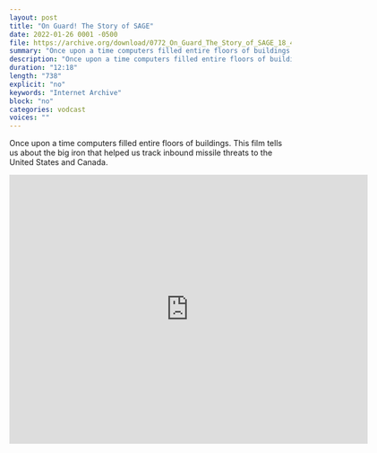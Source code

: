 ```yaml
---
layout: post
title: "On Guard! The Story of SAGE"
date: 2022-01-26 0001 -0500
file: https://archive.org/download/0772_On_Guard_The_Story_of_SAGE_18_48_05_00/0772_On_Guard_The_Story_of_SAGE_18_48_05_00.m4v
summary: "Once upon a time computers filled entire floors of buildings.  This film tells us about the big iron that helped us track inbound missile threats to the United States and Canada."
description: "Once upon a time computers filled entire floors of buildings.  This film tells us about the big iron that helped us track inbound missile threats to the United States and Canada."
duration: "12:18"
length: "738"
explicit: "no" 
keywords: "Internet Archive"
block: "no" 
categories: vodcast
voices: ""
---
```


Once upon a time computers filled entire floors of buildings.  This film tells us about the big iron that helped us track inbound missile threats to the United States and Canada.

<iframe src="https://archive.org/embed/0772_On_Guard_The_Story_of_SAGE_18_48_05_00" width="640" height="480" frameborder="0" webkitallowfullscreen="true" mozallowfullscreen="true" allowfullscreen></iframe>

